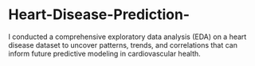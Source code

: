 # Heart-Disease-Prediction-
I conducted a comprehensive exploratory data analysis (EDA) on a heart disease dataset to uncover patterns, trends, and correlations that can inform future predictive modeling in cardiovascular health.
